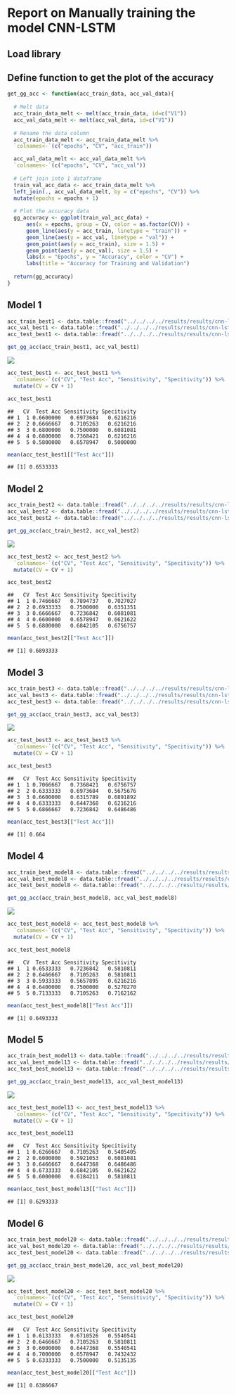 Report on Manually training the model CNN-LSTM
==============================================

Load library
------------

Define function to get the plot of the accuracy
-----------------------------------------------

``` r
get_gg_acc <- function(acc_train_data, acc_val_data){
  
  # Melt data
  acc_train_data_melt <- melt(acc_train_data, id=c("V1"))
  acc_val_data_melt <- melt(acc_val_data, id=c("V1"))
  
  # Rename the data column
  acc_train_data_melt <- acc_train_data_melt %>%
  `colnames<-`(c("epochs", "CV", "acc_train"))

  acc_val_data_melt <- acc_val_data_melt %>%
  `colnames<-`(c("epochs", "CV", "acc_val"))
  
  # Left join into 1 dataframe
  train_val_acc_data <- acc_train_data_melt %>% 
  left_join(., acc_val_data_melt, by = c("epochs", "CV")) %>% 
  mutate(epochs = epochs + 1)
  
  # Plot the accuracy data
  gg_accuracy <- ggplot(train_val_acc_data) +
      aes(x = epochs, group = CV, color = as.factor(CV)) + 
      geom_line(aes(y = acc_train, linetype = "train")) +
      geom_line(aes(y = acc_val, linetype = "val")) +
      geom_point(aes(y = acc_train), size = 1.5) +
      geom_point(aes(y = acc_val), size = 1.5) +
      labs(x = "Epochs", y = "Accuracy", color = "CV") +
      labs(title = "Accuracy for Training and Validation")
  
  return(gg_accuracy)
}
```

Model 1
-------

``` r
acc_train_best1 <- data.table::fread("../../../../results/results/cnn-lstm/df_results_train_best1.csv")
acc_val_best1 <- data.table::fread("../../../../results/results/cnn-lstm/df_results_val_best1.csv")
acc_test_best1 <- data.table::fread("../../../../results/results/cnn-lstm/df_results_test_best1.csv")
```

``` r
get_gg_acc(acc_train_best1, acc_val_best1)
```

![](0009_report_cnn_lstm_files/figure-markdown_github/unnamed-chunk-4-1.png)

``` r
acc_test_best1 <- acc_test_best1 %>% 
  `colnames<-`(c("CV", "Test Acc", "Sensitivity", "Specitivity")) %>% 
  mutate(CV = CV + 1)

acc_test_best1
```

    ##   CV  Test Acc Sensitivity Specitivity
    ## 1  1 0.6600000   0.6973684   0.6216216
    ## 2  2 0.6666667   0.7105263   0.6216216
    ## 3  3 0.6800000   0.7500000   0.6081081
    ## 4  4 0.6800000   0.7368421   0.6216216
    ## 5  5 0.5800000   0.6578947   0.5000000

``` r
mean(acc_test_best1[["Test Acc"]])
```

    ## [1] 0.6533333

Model 2
-------

``` r
acc_train_best2 <- data.table::fread("../../../../results/results/cnn-lstm/df_results_train_best2.csv")
acc_val_best2 <- data.table::fread("../../../../results/results/cnn-lstm/df_results_val_best2.csv")
acc_test_best2 <- data.table::fread("../../../../results/results/cnn-lstm/df_results_test_best2.csv")
```

``` r
get_gg_acc(acc_train_best2, acc_val_best2)
```

![](0009_report_cnn_lstm_files/figure-markdown_github/unnamed-chunk-8-1.png)

``` r
acc_test_best2 <- acc_test_best2 %>% 
  `colnames<-`(c("CV", "Test Acc", "Sensitivity", "Specitivity")) %>% 
  mutate(CV = CV + 1)

acc_test_best2
```

    ##   CV  Test Acc Sensitivity Specitivity
    ## 1  1 0.7466667   0.7894737   0.7027027
    ## 2  2 0.6933333   0.7500000   0.6351351
    ## 3  3 0.6666667   0.7236842   0.6081081
    ## 4  4 0.6600000   0.6578947   0.6621622
    ## 5  5 0.6800000   0.6842105   0.6756757

``` r
mean(acc_test_best2[["Test Acc"]])
```

    ## [1] 0.6893333

Model 3
-------

``` r
acc_train_best3 <- data.table::fread("../../../../results/results/cnn-lstm/df_results_train_best3.csv")
acc_val_best3 <- data.table::fread("../../../../results/results/cnn-lstm/df_results_val_best3.csv")
acc_test_best3 <- data.table::fread("../../../../results/results/cnn-lstm/df_results_test_best3.csv")
```

``` r
get_gg_acc(acc_train_best3, acc_val_best3)
```

![](0009_report_cnn_lstm_files/figure-markdown_github/unnamed-chunk-12-1.png)

``` r
acc_test_best3 <- acc_test_best3 %>% 
  `colnames<-`(c("CV", "Test Acc", "Sensitivity", "Specitivity")) %>% 
  mutate(CV = CV + 1)

acc_test_best3 
```

    ##   CV  Test Acc Sensitivity Specitivity
    ## 1  1 0.7066667   0.7368421   0.6756757
    ## 2  2 0.6333333   0.6973684   0.5675676
    ## 3  3 0.6600000   0.6315789   0.6891892
    ## 4  4 0.6333333   0.6447368   0.6216216
    ## 5  5 0.6866667   0.7236842   0.6486486

``` r
mean(acc_test_best3[["Test Acc"]])
```

    ## [1] 0.664

Model 4
-------

``` r
acc_train_best_model8 <- data.table::fread("../../../../results/results/cnn-lstm/df_results_train_best_model8.csv")
acc_val_best_model8 <- data.table::fread("../../../../results/results/cnn-lstm/df_results_val_best_model8.csv")
acc_test_best_model8 <- data.table::fread("../../../../results/results/cnn-lstm/df_results_test_best_model8.csv")
```

``` r
get_gg_acc(acc_train_best_model8, acc_val_best_model8)
```

![](0009_report_cnn_lstm_files/figure-markdown_github/unnamed-chunk-16-1.png)

``` r
acc_test_best_model8 <- acc_test_best_model8 %>% 
  `colnames<-`(c("CV", "Test Acc", "Sensitivity", "Specitivity")) %>% 
  mutate(CV = CV + 1)

acc_test_best_model8
```

    ##   CV  Test Acc Sensitivity Specitivity
    ## 1  1 0.6533333   0.7236842   0.5810811
    ## 2  2 0.6466667   0.7105263   0.5810811
    ## 3  3 0.5933333   0.5657895   0.6216216
    ## 4  4 0.6400000   0.7500000   0.5270270
    ## 5  5 0.7133333   0.7105263   0.7162162

``` r
mean(acc_test_best_model8[["Test Acc"]])
```

    ## [1] 0.6493333

Model 5
-------

``` r
acc_train_best_model13 <- data.table::fread("../../../../results/results/cnn-lstm/df_results_train_best_model13.csv")
acc_val_best_model13 <- data.table::fread("../../../../results/results/cnn-lstm/df_results_val_best_model13.csv")
acc_test_best_model13 <- data.table::fread("../../../../results/results/cnn-lstm/df_results_test_best_model13.csv")
```

``` r
get_gg_acc(acc_train_best_model13, acc_val_best_model13)
```

![](0009_report_cnn_lstm_files/figure-markdown_github/unnamed-chunk-20-1.png)

``` r
acc_test_best_model13 <- acc_test_best_model13 %>% 
  `colnames<-`(c("CV", "Test Acc", "Sensitivity", "Specitivity")) %>% 
  mutate(CV = CV + 1)

acc_test_best_model13
```

    ##   CV  Test Acc Sensitivity Specitivity
    ## 1  1 0.6266667   0.7105263   0.5405405
    ## 2  2 0.6000000   0.5921053   0.6081081
    ## 3  3 0.6466667   0.6447368   0.6486486
    ## 4  4 0.6733333   0.6842105   0.6621622
    ## 5  5 0.6000000   0.6184211   0.5810811

``` r
mean(acc_test_best_model13[["Test Acc"]])
```

    ## [1] 0.6293333

Model 6
-------

``` r
acc_train_best_model20 <- data.table::fread("../../../../results/results/cnn-lstm/df_results_train_best_model20.csv")
acc_val_best_model20 <- data.table::fread("../../../../results/results/cnn-lstm/df_results_val_best_model20.csv")
acc_test_best_model20 <- data.table::fread("../../../../results/results/cnn-lstm/df_results_test_best_model20.csv")
```

``` r
get_gg_acc(acc_train_best_model20, acc_val_best_model20)
```

![](0009_report_cnn_lstm_files/figure-markdown_github/unnamed-chunk-24-1.png)

``` r
acc_test_best_model20 <- acc_test_best_model20 %>% 
  `colnames<-`(c("CV", "Test Acc", "Sensitivity", "Specitivity")) %>% 
  mutate(CV = CV + 1)

acc_test_best_model20
```

    ##   CV  Test Acc Sensitivity Specitivity
    ## 1  1 0.6133333   0.6710526   0.5540541
    ## 2  2 0.6466667   0.7105263   0.5810811
    ## 3  3 0.6000000   0.6447368   0.5540541
    ## 4  4 0.7000000   0.6578947   0.7432432
    ## 5  5 0.6333333   0.7500000   0.5135135

``` r
mean(acc_test_best_model20[["Test Acc"]])
```

    ## [1] 0.6386667

